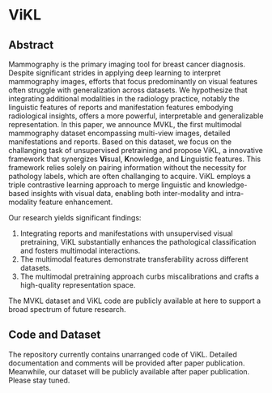 # ViKL

## Abstract

Mammography is the primary imaging tool for breast cancer diagnosis. Despite significant strides in applying deep learning to interpret mammography images, efforts that focus predominantly on visual features often struggle with generalization across datasets. We hypothesize that integrating additional modalities in the radiology practice, notably the linguistic features of reports and manifestation features embodying radiological insights, offers a more powerful, interpretable and generalizable representation. In this paper, we announce MVKL, the first multimodal mammography dataset encompassing multi-view images, detailed manifestations and reports. Based on this dataset, we focus on the challanging task of unsupervised pretraining and propose ViKL, a innovative framework that synergizes **Vi**sual, **K**nowledge, and **L**inguistic features. This framework relies solely on pairing information without the necessity for pathology labels, which are often challanging to acquire. ViKL employs a triple contrastive learning approach to merge linguistic and knowledge-based insights with visual data, enabling both inter-modality and intra-modality feature enhancement. 

Our research yields significant findings: 

1) Integrating reports and manifestations with unsupervised visual pretraining, ViKL substantially enhances the pathological classification and fosters multimodal interactions.
2) The multimodal features demonstrate transferability across different datasets.
3) The multimodal pretraining approach curbs miscalibrations and crafts a high-quality representation space.
  
  
The MVKL dataset and ViKL code are publicly available at here to support a broad spectrum of future research.

## Code and Dataset
The repository currently contains unarranged code of ViKL. Detailed documentation and comments will be provided after paper publication.
Meanwhile, our dataset will be publicly available after paper publication. Please stay tuned. 